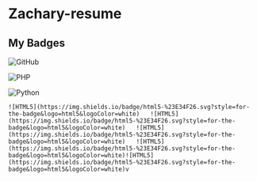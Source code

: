 # Zachary-resume	
<h2>My Badges</h2>


![GitHub](https://img.shields.io/badge/github-%23121011.svg?style=for-the-badge&logo=github&logoColor=white) 

![PHP](https://img.shields.io/badge/php-%23777BB4.svg?style=for-the-badge&logo=php&logoColor=white)

![Python](https://img.shields.io/badge/python-3670A0?style=for-the-badge&logo=python&logoColor=ffdd54)








	![HTML5](https://img.shields.io/badge/html5-%23E34F26.svg?style=for-the-badge&logo=html5&logoColor=white)	![HTML5](https://img.shields.io/badge/html5-%23E34F26.svg?style=for-the-badge&logo=html5&logoColor=white)	![HTML5](https://img.shields.io/badge/html5-%23E34F26.svg?style=for-the-badge&logo=html5&logoColor=white)	![HTML5](https://img.shields.io/badge/html5-%23E34F26.svg?style=for-the-badge&logo=html5&logoColor=white)![HTML5](https://img.shields.io/badge/html5-%23E34F26.svg?style=for-the-badge&logo=html5&logoColor=white)v
